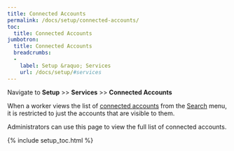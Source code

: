 ```yaml
---
title: Connected Accounts
permalink: /docs/setup/connected-accounts/
toc:
  title: Connected Accounts
jumbotron:
  title: Connected Accounts
  breadcrumbs:
  - 
    label: Setup &raquo; Services
    url: /docs/setup/#services
---
```


Navigate to **Setup** >> **Services** >> **Connected Accounts**

When a worker views the list of [connected accounts](/docs/connected-accounts) from the [Search](/docs/navigation/#search) menu, it is restricted to just the accounts that are visible to them.

Administrators can use this page to view the full list of connected accounts.

{% include setup_toc.html %}